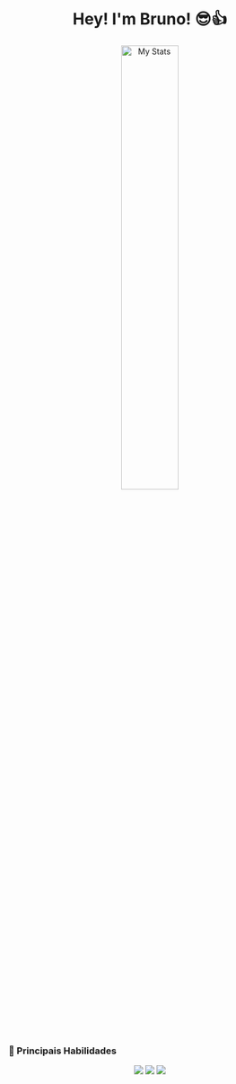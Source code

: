 <h1 align="center">Hey! I'm Bruno! 😎👍</h1>

<div align="center">
  <img alt="My Stats" width="45%" src="https://awesome-github-stats.azurewebsites.net/user-stats/silenciopz?cardType=github&theme=dark"/>
</div>

### 🚀 Principais Habilidades
<p align="center">
  <img src="https://img.shields.io/badge/Kotlin-Junior-%237F52FF?logo=kotlin"/>
  <img src="https://img.shields.io/badge/Android-Junior-%233DDC84?logo=android"/>
  <img src="https://img.shields.io/badge/Java-Junior-%23007396?logo=java"/>
</p>
